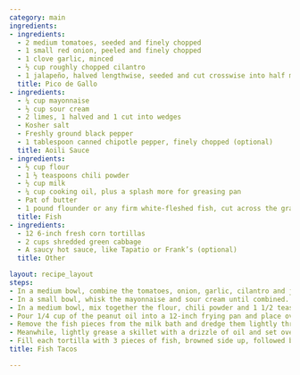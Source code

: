 ```yaml
---
category: main
ingredients:
- ingredients:
  - 2 medium tomatoes, seeded and finely chopped
  - 1 small red onion, peeled and finely chopped
  - 1 clove garlic, minced
  - ½ cup roughly chopped cilantro
  - 1 jalapeño, halved lengthwise, seeded and cut crosswise into half moons (optional)
  title: Pico de Gallo
- ingredients:
  - ¼ cup mayonnaise
  - ½ cup sour cream
  - 2 limes, 1 halved and 1 cut into wedges
  - Kosher salt
  - Freshly ground black pepper
  - 1 tablespoon canned chipotle pepper, finely chopped (optional)
  title: Aoili Sauce
- ingredients:
  - ½ cup flour 
  - 1 ½ teaspoons chili powder
  - ½ cup milk
  - ¼ cup cooking oil, plus a splash more for greasing pan
  - Pat of butter
  - 1 pound flounder or any firm white-fleshed fish, cut across the grain of the flesh into strips about 1/2 inch wide by 3 inches long
  title: Fish
- ingredients:
  - 12 6-inch fresh corn tortillas
  - 2 cups shredded green cabbage
  - A saucy hot sauce, like Tapatio or Frank’s (optional)
  title: Other

layout: recipe_layout
steps:
- In a medium bowl, combine the tomatoes, onion, garlic, cilantro and jalapeño (if using).
- In a small bowl, whisk the mayonnaise and sour cream until combined. Season to taste with the halved lime, salt, pepper and chipotle (if using).
- In a medium bowl, mix together the flour, chili powder and 1 1/2 teaspoons each of kosher salt and black pepper. Pour the milk into another medium bowl, and place the fish into it.
- Pour 1/4 cup of the peanut oil into a 12-inch frying pan and place over medium-high heat until it shimmers and is about to smoke. 
- Remove the fish pieces from the milk bath and dredge them lightly through the flour mixture, shaking to remove excess. Add the butter to the pan. Place some fish pieces in the oil, without crowding them, and cook until deep golden brown on one side, 3 to 4 minutes. Turn carefully and cook for 1 minute more. Remove to a warmed, paper-towel-lined plate and sprinkle with salt. Repeat with the remaining fish.
- Meanwhile, lightly grease a skillet with a drizzle of oil and set over medium heat. Heat the tortillas, one or two at a time, until they are soft and hot. Keep them warm, wrapped in a dish towel.
- Fill each tortilla with 3 pieces of fish, browned side up, followed by tomato salsa and a pinch of cabbage. Drizzle with the cream sauce. Serve 2 to 3 tacos per person, with lime wedges and hot sauce on the side.
title: Fish Tacos

---
```

